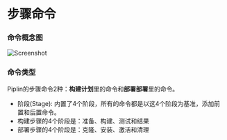 # 步骤命令

### 命令概念图

![Screenshot](http://piplin.com/screenshots/commands.png)

### 命令类型

Piplin的步骤命令2种：**构建计划**里的命令和**部署部署**里的命令。

* 阶段(Stage): 内置了4个阶段，所有的命令都是以这4个阶段为基准，添加前置和后置命令。
* 构建步骤的4个阶段是：准备、构建、测试和结果
* 部署步骤的4个阶段是：克隆、安装、激活和清理